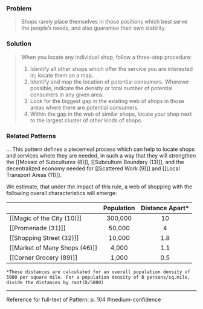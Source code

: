 ### Problem
>Shops rarely place themselves in those positions which best serve the people’s needs, and also guarantee their own stability.

### Solution
>When you locate any individual shop, follow a three-step procedure:
>1. Identify all other shops which offer the service you are interested in; locate them on a map.
>2. Identify and map the location of potential consumers. Wherever possible, indicate the density or total number of potential consumers in any given area.
>3. Look for the biggest gap in the existing web of shops in those areas where there are potential consumers.
>4. Within the gap in the web of similar shops, locate your shop next to the largest cluster of other kinds of shops.

### Related Patterns
... This pattern defines a piecemeal process which can help to locate shops and services where they are needed, in such a way that they will strengthen the [[Mosaic of Subcultures (8)]], [[Subculture Boundary (13)]], and the decentralized economy needed for [[Scattered Work (9)]] and [[Local Transport Areas (11)]].

We estimate, that under the impact of this rule, a web of shopping with the following overall characteristics will emerge:

|                               | Population | Distance Apart* |
|:----------------------------- |:----------:|:---------------:|
| [[Magic of the City (10)]]    |  300,000   |       10        |
| [[Promenade (31)]]            |   50,000   |        4        |
| [[Shopping Street (32)]]      |   10,000   |       1.8       | 
| [[Market of Many Shops (46)]] |   4,000    |       1.1       |
| [[Corner Grocery (89)]]       |   1,000    |       0.5       |

``*These distances are calculated for an overall population density of 5000 per square mile. For a population density of D persons/sq.mile, divide the distances by root(D/5000)
``

---
Reference for full-text of Pattern: p. 104 #medium-confidence 